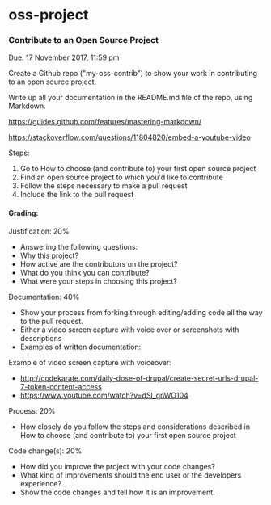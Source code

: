 # oss-project
### Contribute to an Open Source Project

Due: 17 November 2017, 11:59 pm

Create a Github repo ("my-oss-contrib") to show your work in contributing to an open source project.

Write up all your documentation in the README.md file of the repo, using Markdown.

https://guides.github.com/features/mastering-markdown/

https://stackoverflow.com/questions/11804820/embed-a-youtube-video

Steps:
1.  Go to How to choose (and contribute to) your first open source project
2. Find an open source project to which you'd like to contribute
3. Follow the steps necessary to make a pull request
4. Include the link to the pull request

#### Grading:

Justification: 20%

* Answering the following questions:
* Why this project?
* How active are the contributors on the project?
* What do you think you can contribute?
* What were your steps in choosing this project?

Documentation: 40% 

* Show your process from forking through editing/adding code all the way to the pull request.
* Either a video screen capture with voice over or screenshots with descriptions
* Examples of written documentation:


Example of video screen capture with voiceover:
* http://codekarate.com/daily-dose-of-drupal/create-secret-urls-drupal-7-token-content-access
* https://www.youtube.com/watch?v=dSl_qnWO104


Process: 20% 

* How closely do you follow the steps and considerations described in How to choose (and contribute to) your first open source project

Code change(s): 20%

* How did you improve the project with your code changes?
* What kind of improvements should the end user or the developers experience?
* Show the code changes and tell how it is an improvement.
